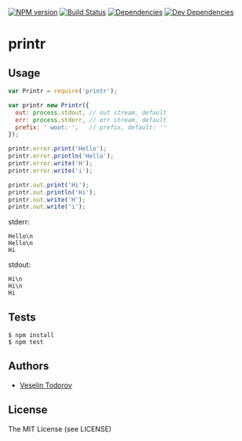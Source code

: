 [![NPM
version](https://img.shields.io/npm/v/printr.svg?style=flat-square)](https://www.npmjs.org/package/printr)
[![Build Status](https://img.shields.io/travis/vesln/printr.svg?style=flat-square)](http://travis-ci.org/vesln/printr)
[![Dependencies](http://img.shields.io/david/vesln/printr.svg?style=flat-square)](https://david-dm.org/vesln/printr)
[![Dev Dependencies](http://img.shields.io/david/dev/vesln/printr.svg?style=flat-square)](https://david-dm.org/vesln/printr)

# printr

## Usage

```js
var Printr = require('printr');

var printr new Printr({
  out: process.stdout, // out stream, default
  err: process.stderr, // err stream, default
  prefix: ' woot: ',   // prefix, default: ''
});

printr.error.print('Hello');
printr.error.println('Hello');
printr.error.write('H');
printr.error.write('i');

printr.out.print('Hi');
printr.out.println('Hi');
printr.out.write('H');
printr.out.write('i');
```

stderr:
```
Hello\n
Hello\n
Hi
```

stdout:
```
Hi\n
Hi\n
Hi
```

## Tests

```
$ npm install
$ npm test
```

## Authors

- [Veselin Todorov](https://github.com/vesln)

## License

The MIT License (see LICENSE)

